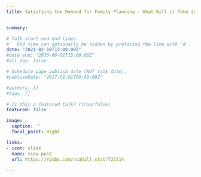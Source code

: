 ```yaml
---
title: Satisfying the Demand for Family Planning - What Will it Take to Meet a 75% Benchmark by 2030?


summary: 

# Talk start and end times.
#   End time can optionally be hidden by prefixing the line with `#`.
date: "2021-02-18T13:00:00Z"
#date_end: "2030-06-01T15:00:00Z"
#all_day: false

# Schedule page publish date (NOT talk date).
#publishDate: "2017-01-01T00:00:00Z"

#authors: []
#tags: []

# Is this a featured talk? (true/false)
featured: false

image:
  caption: ''
  focal_point: Right

links:
- icon: slide
  name: view post
  url: https://rpubs.com/ncahill_stat/727214
  
---
```


